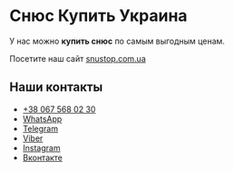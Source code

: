 <h1>Снюс Купить Украина</h1>
<p>У нас можно <strong>купить снюс</strong> по самым выгодным ценам.</p>
<p>Посетите наш сайт <a href="https://snustop.com.ua/">snustop.com.ua</a></p>
<h2>Наши контакты</h2>
<ul> 
	<li><a href="tel:+380675680230" title="Позвонить">+38 067 568 02 30</a></li>
	<li><a href="//api.whatsapp.com/send?phone=380675680230" target="_blank" title="Написать в WhatsApp">WhatsApp</a></li>
	<li><a href="//t.me/snustop" target="_blank" title="Telegram">Telegram</a></li> 
	<li><a href="viber://chat?number=+380675680230" target="_blank" title="Написать в viber">Viber</a></li>
	<li><a href="//www.instagram.com/snustop.com.ua/" target="_blank" title="instagram">Instagram</a></li>
	<li><a href="//vk.com/snus_ukraine_kiev" target="_blank" title="вконтакте">Вконтакте</a></li> 
</ul>
